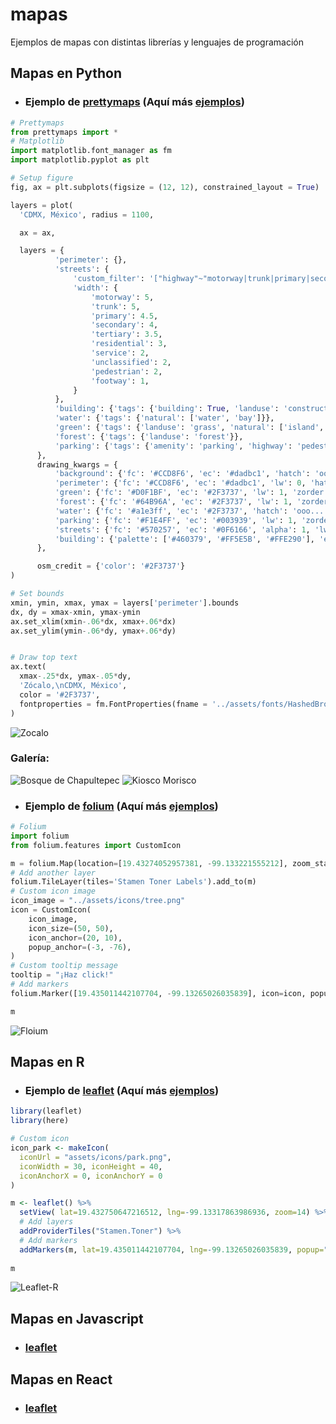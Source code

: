 # mapas
Ejemplos de mapas con distintas librerías y lenguajes de programación

## Mapas en Python

  * ### Ejemplo de [prettymaps](https://github.com/marceloprates/prettymaps) (Aquí más [ejemplos](https://nbviewer.jupyter.org/github/fer-aguirre/mapas/blob/master/notebooks/ejemplosPrettymaps.ipynb))
 
  ```python
# Prettymaps
from prettymaps import *
# Matplotlib
import matplotlib.font_manager as fm
import matplotlib.pyplot as plt

# Setup figure
fig, ax = plt.subplots(figsize = (12, 12), constrained_layout = True)

layers = plot(
    'CDMX, México', radius = 1100,

    ax = ax,

    layers = {
            'perimeter': {},
            'streets': {
                'custom_filter': '["highway"~"motorway|trunk|primary|secondary|tertiary|residential|service|unclassified|pedestrian|footway"]',
                'width': {
                    'motorway': 5,
                    'trunk': 5,
                    'primary': 4.5,
                    'secondary': 4,
                    'tertiary': 3.5,
                    'residential': 3,
                    'service': 2,
                    'unclassified': 2,
                    'pedestrian': 2,
                    'footway': 1,
                }
            },
            'building': {'tags': {'building': True, 'landuse': 'construction'}, 'union': False},
            'water': {'tags': {'natural': ['water', 'bay']}},
            'green': {'tags': {'landuse': 'grass', 'natural': ['island', 'wood'], 'leisure': 'park'}},
            'forest': {'tags': {'landuse': 'forest'}},
            'parking': {'tags': {'amenity': 'parking', 'highway': 'pedestrian', 'man_made': 'pier'}}
        },
        drawing_kwargs = {
            'background': {'fc': '#CCD8F6', 'ec': '#dadbc1', 'hatch': 'ooo...', 'zorder': -1},
            'perimeter': {'fc': '#CCD8F6', 'ec': '#dadbc1', 'lw': 0, 'hatch': 'ooo...',  'zorder': 0},
            'green': {'fc': '#D0F1BF', 'ec': '#2F3737', 'lw': 1, 'zorder': 1},
            'forest': {'fc': '#64B96A', 'ec': '#2F3737', 'lw': 1, 'zorder': 1},
            'water': {'fc': '#a1e3ff', 'ec': '#2F3737', 'hatch': 'ooo...', 'hatch_c': '#85c9e6', 'lw': 1, 'zorder': 2},
            'parking': {'fc': '#F1E4FF', 'ec': '#003939', 'lw': 1, 'zorder': 3},
            'streets': {'fc': '#570257', 'ec': '#0F6166', 'alpha': 1, 'lw': 0, 'zorder': 3},
            'building': {'palette': ['#460379', '#FF5E5B', '#FFE290'], 'ec': '#050030', 'lw': .5, 'zorder': 4},
        },

        osm_credit = {'color': '#2F3737'}
)

# Set bounds
xmin, ymin, xmax, ymax = layers['perimeter'].bounds
dx, dy = xmax-xmin, ymax-ymin
ax.set_xlim(xmin-.06*dx, xmax+.06*dx)
ax.set_ylim(ymin-.06*dy, ymax+.06*dy)


# Draw top text
ax.text(
    xmax-.25*dx, ymax-.05*dy,
    'Zócalo,\nCDMX, México',
    color = '#2F3737',
    fontproperties = fm.FontProperties(fname = '../assets/fonts/HashedBrowns-WyJgn.ttf', size = 40)
)
```
 
  ![Zocalo](https://github.com/fer-aguirre/mapas/blob/master/prints/zocalo.png)
  
  ### Galería:
  
  ![Bosque de Chapultepec](https://github.com/fer-aguirre/mapas/blob/master/prints/bosque-chapultepec.png)
  ![Kiosco Morisco](https://github.com/fer-aguirre/mapas/blob/master/prints/kiosco-morisco.png)


 * ### Ejemplo de [folium](https://github.com/python-visualization/folium) (Aquí más [ejemplos](https://nbviewer.jupyter.org/github/fer-aguirre/mapas/blob/master/notebooks/ejemploFolium.ipynb))

```python
# Folium
import folium
from folium.features import CustomIcon

m = folium.Map(location=[19.43274052957381, -99.133221555212], zoom_start=16, tiles="Stamen Watercolor", attr= '&copy; <a href="https://www.openstreetmap.org/copyright">OpenStreetMap</a> contributors &copy; <a href="https://carto.com/attributions">CARTO</a>')
# Add another layer
folium.TileLayer(tiles='Stamen Toner Labels').add_to(m)
# Custom icon image
icon_image = "../assets/icons/tree.png"
icon = CustomIcon(
    icon_image,
    icon_size=(50, 50),
    icon_anchor=(20, 10),
    popup_anchor=(-3, -76),
)
# Custom tooltip message
tooltip = "¡Haz click!"
# Add markers
folium.Marker([19.435011442107704, -99.13265026035839], icon=icon, popup="<b>Parque República de Guatemala</b>", tooltip=tooltip).add_to(m)

m
```

  ![Floium](https://github.com/fer-aguirre/mapas/blob/master/prints/folium-python.png)


## Mapas en R

 * ### Ejemplo de [leaflet](https://github.com/rstudio/leaflet) (Aquí más [ejemplos](https://github.com/fer-aguirre/mapas/blob/master/mapaLeaflet.R))

```R
library(leaflet)
library(here)

# Custom icon
icon_park <- makeIcon(
  iconUrl = "assets/icons/park.png",
  iconWidth = 30, iconHeight = 40,
  iconAnchorX = 0, iconAnchorY = 0
)

m <- leaflet() %>% 
  setView( lat=19.432750647216512, lng=-99.13317863986936, zoom=14) %>%
  # Add layers
  addProviderTiles("Stamen.Toner") %>%
  # Add markers
  addMarkers(m, lat=19.435011442107704, lng=-99.13265026035839, popup="<b>Parque República de Guatemala</b>", icon=icon_park)
  
m
```

![Leaflet-R](https://github.com/fer-aguirre/mapas/blob/master/prints/leaflet-r.png)

## Mapas en Javascript

  * ### [leaflet](https://github.com/Leaflet/Leaflet)

## Mapas en React

  * ### [leaflet](https://github.com/PaulLeCam/react-leaflet)

